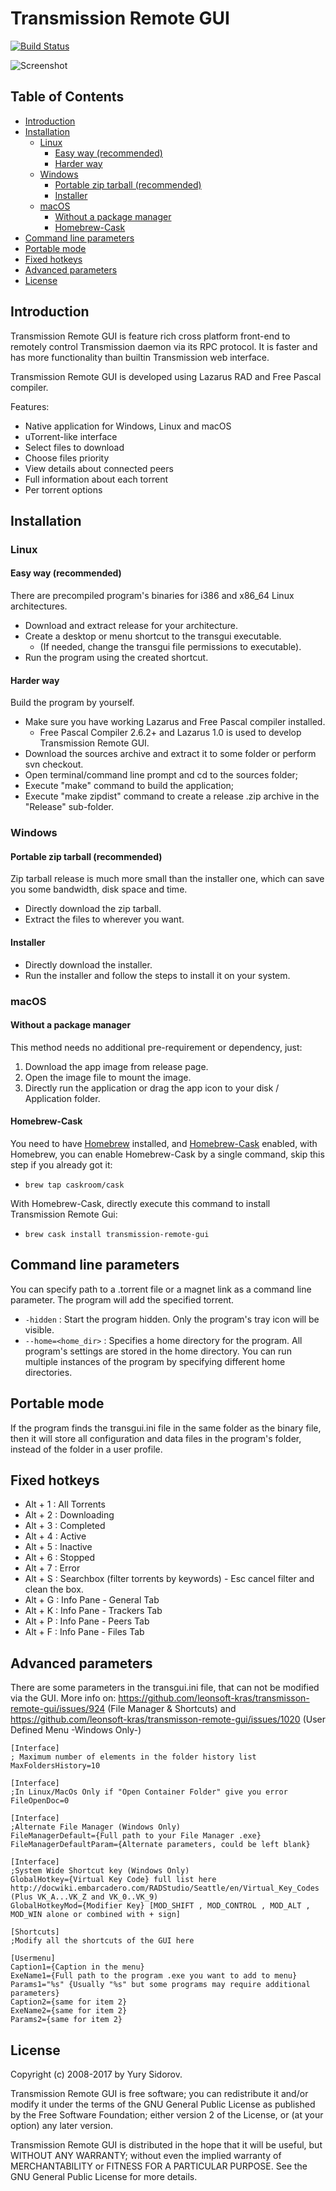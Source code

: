 # Transmission Remote GUI
[![Build Status](https://travis-ci.org/leonsoft-kras/transmisson-remote-gui.svg?branch=master)](https://travis-ci.org/leonsoft-kras/transmisson-remote-gui)

![Screenshot](http://i.imgur.com/Dum7Oka.png)

<!-- START doctoc generated TOC please keep comment here to allow auto update -->
<!-- DON'T EDIT THIS SECTION, INSTEAD RE-RUN doctoc TO UPDATE -->
## Table of Contents

- [Introduction](#introduction)
- [Installation](#installation)
  - [Linux](#linux)
    - [Easy way (recommended)](#easy-way-recommended)
    - [Harder way](#harder-way)
  - [Windows](#windows)
    - [Portable zip tarball (recommended)](#portable-zip-tarball-recommended)
    - [Installer](#installer)
  - [macOS](#macos)
    - [Without a package manager](#without-a-package-manager)
    - [Homebrew-Cask](#homebrew-cask)
- [Command line parameters](#command-line-parameters)
- [Portable mode](#portable-mode)
- [Fixed hotkeys](#fixed-hotkeys)
- [Advanced parameters](#advanced-parameters)
- [License](#license)

<!-- END doctoc generated TOC please keep comment here to allow auto update -->

## Introduction

Transmission Remote GUI is feature rich cross platform front-end to remotely control Transmission daemon via its RPC protocol. It is faster and has more functionality than builtin Transmission web interface.

Transmission Remote GUI is developed using Lazarus RAD and Free Pascal compiler.

Features:
 * Native application for Windows, Linux and macOS
 * uTorrent-like interface
 * Select files to download
 * Choose files priority
 * View details about connected peers
 * Full information about each torrent
 * Per torrent options

## Installation

### Linux

#### Easy way (recommended)

There are precompiled program's binaries for i386 and x86_64 Linux architectures.

 - Download and extract release for your architecture.
 - Create a desktop or menu shortcut to the transgui executable.
   * (If needed, change the transgui file permissions to executable).
 - Run the program using the created shortcut.

#### Harder way

Build the program by yourself.

 - Make sure you have working Lazarus and Free Pascal compiler installed.
   * Free Pascal Compiler 2.6.2+ and Lazarus 1.0 is used to develop Transmission Remote GUI.
 - Download the sources archive and extract it to some folder or perform svn checkout.
 - Open terminal/command line prompt and cd to the sources folder;
 - Execute "make" command to build the application;
 - Execute "make zipdist" command to create a release .zip archive in the "Release" sub-folder.

### Windows

#### Portable zip tarball (recommended)

Zip tarball release is much more small than the installer one, which can save you some bandwidth, disk space and time.

 - Directly download the zip tarball.
 - Extract the files to wherever you want.

#### Installer
 - Directly download the installer.
 - Run the installer and follow the steps to install it on your system.

### macOS

#### Without a package manager

This method needs no additional pre-requirement or dependency, just:

 1. Download the app image from release page.
 2. Open the image file to mount the image.
 3. Directly run the application or drag the app icon to your disk / Application folder.

#### Homebrew-Cask

You need to have [Homebrew](https://brew.sh/) installed, and [Homebrew-Cask](https://caskroom.github.io/) enabled, with Homebrew, you can enable Homebrew-Cask by a single command, skip this step if you already got it:

 - `brew tap caskroom/cask`

With Homebrew-Cask, directly execute this command to install Transmission Remote Gui:

 - `brew cask install transmission-remote-gui`

## Command line parameters

You can specify path to a .torrent file or a magnet link as a command line parameter. The program will add the specified torrent.

 - `-hidden` : Start the program hidden. Only the program's tray icon will be visible.
 - `--home=<home_dir>` : Specifies a home directory for the program. All program's settings are stored in the home directory. You can run multiple instances of the program by specifying different home directories.

## Portable mode

If the program finds the transgui.ini file in the same folder as the binary file, then it will store all configuration and data files in the program's folder, instead of the folder in a user profile.

## Fixed hotkeys

 - Alt + 1 : All Torrents
 - Alt + 2 : Downloading
 - Alt + 3 : Completed
 - Alt + 4 : Active
 - Alt + 5 : Inactive
 - Alt + 6 : Stopped
 - Alt + 7 : Error
 - Alt + S : Searchbox (filter torrents by keywords) - Esc cancel filter and clean the box.
 - Alt + G : Info Pane - General Tab
 - Alt + K : Info Pane - Trackers Tab
 - Alt + P : Info Pane - Peers Tab
 - Alt + F : Info Pane - Files Tab

## Advanced parameters

There are some parameters in the transgui.ini file, that can not be modified via the GUI.
More info on: https://github.com/leonsoft-kras/transmisson-remote-gui/issues/924  (File Manager & Shortcuts)
and https://github.com/leonsoft-kras/transmisson-remote-gui/issues/1020  (User Defined Menu -Windows Only-)

```
[Interface]
; Maximum number of elements in the folder history list
MaxFoldersHistory=10

[Interface]
;In Linux/MacOs Only if "Open Container Folder" give you error
FileOpenDoc=0

[Interface]
;Alternate File Manager (Windows Only)
FileManagerDefault={Full path to your File Manager .exe}
FileManagerDefaultParam={Alternate parameters, could be left blank}

[Interface]
;System Wide Shortcut key (Windows Only)
GlobalHotkey={Virtual Key Code} full list here http://docwiki.embarcadero.com/RADStudio/Seattle/en/Virtual_Key_Codes (Plus VK_A...VK_Z and VK_0..VK_9)
GlobalHotkeyMod={Modifier Key} [MOD_SHIFT , MOD_CONTROL , MOD_ALT , MOD_WIN alone or combined with + sign]

[Shortcuts]
;Modify all the shortcuts of the GUI here

[Usermenu]
Caption1={Caption in the menu}
ExeName1={Full path to the program .exe you want to add to menu}
Params1="%s" {Usually "%s" but some programs may require additional parameters}
Caption2={same for item 2}
ExeName2={same for item 2}
Params2={same for item 2}
```

## License

Copyright (c) 2008-2017 by Yury Sidorov.

Transmission Remote GUI is free software; you can redistribute it and/or modify it under the terms of the GNU General Public License as published by the Free Software Foundation; either version 2 of the License, or (at your option) any later version.

Transmission Remote GUI is distributed in the hope that it will be useful, but WITHOUT ANY WARRANTY; without even the implied warranty of MERCHANTABILITY or FITNESS FOR A PARTICULAR PURPOSE. See the GNU General Public License for more details.
